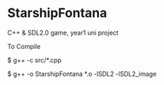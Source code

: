 # StarshipFontana
C++ &amp; SDL2.0 game, year1 uni project

To Compile

$ g++ -c src/*.cpp

$ g++ -o StarshipFontana *.o -lSDL2 -lSDL2_image
